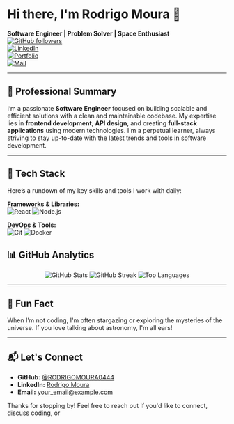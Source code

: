 # Hi there, I'm Rodrigo Moura 👋

**Software Engineer | Problem Solver | Space Enthusiast**  
[![GitHub followers](https://img.shields.io/github/followers/RODRIGOMOURA0444?label=Follow%20Me&style=social)](https://github.com/RODRIGOMOURA0444)  
[![LinkedIn](https://img.shields.io/badge/LinkedIn-Rodrigo%20Moura-blue?logo=linkedin&logoColor=white&style=flat)](https://www.linkedin.com/in/YOUR_LINKEDIN_PROFILE)  
[![Portfolio](https://img.shields.io/badge/Portfolio-Visit%20My%20Site-blueviolet?logo=github&logoColor=white&style=flat)](https://YOUR_PERSONAL_WEBSITE)  
[![Mail](https://img.shields.io/badge/Email-Contact%20Me-red?logo=gmail&logoColor=white&style=flat)](mailto:YOUR_EMAIL)

---

## 💼 Professional Summary

I’m a passionate **Software Engineer** focused on building scalable and efficient solutions with a clean and maintainable codebase. My expertise lies in **frontend development**, **API design**, and creating **full-stack applications** using modern technologies. I'm a perpetual learner, always striving to stay up-to-date with the latest trends and tools in software development.

---

## 🔧 Tech Stack

Here’s a rundown of my key skills and tools I work with daily:

**Frameworks & Libraries:**  
![React](https://img.shields.io/badge/React-20232A?style=flat-square&logo=react&logoColor=61DAFB)
![Node.js](https://img.shields.io/badge/Node.js-339933?style=flat-square&logo=node.js&logoColor=white)


**DevOps & Tools:**  
![Git](https://img.shields.io/badge/Git-F05032?style=flat-square&logo=git&logoColor=white)
![Docker](https://img.shields.io/badge/Docker-2496ED?style=flat-square&logo=docker&logoColor=white)

## 📊 GitHub Analytics

<p align="center">
  <img src="https://github-readme-stats.vercel.app/api?username=RODRIGOMOURA0444&show_icons=true&theme=radical" alt="GitHub Stats" />
  <img src="https://github-readme-streak-stats.herokuapp.com/?user=RODRIGOMOURA0444&theme=radical" alt="GitHub Streak" />
  <img src="https://github-readme-stats.vercel.app/api/top-langs/?username=RODRIGOMOURA0444&layout=compact&theme=radical" alt="Top Languages" />
</p>

---


## 🌌 Fun Fact

When I’m not coding, I'm often stargazing or exploring the mysteries of the universe. If you love talking about astronomy, I'm all ears!

---

## 📬 Let's Connect

- **GitHub:** [@RODRIGOMOURA0444](https://github.com/RODRIGOMOURA0444)
- **LinkedIn:** [Rodrigo Moura]([https://www.linkedin.com/in/YOUR_LINKEDIN_PROFILE](https://www.linkedin.com/in/rodrigo-moura-9692562b4/))
- **Email:** [your_email@example.com](mailto:rodrigo.fmoura04@gmail.com)

Thanks for stopping by! Feel free to reach out if you'd like to connect, discuss coding, or
